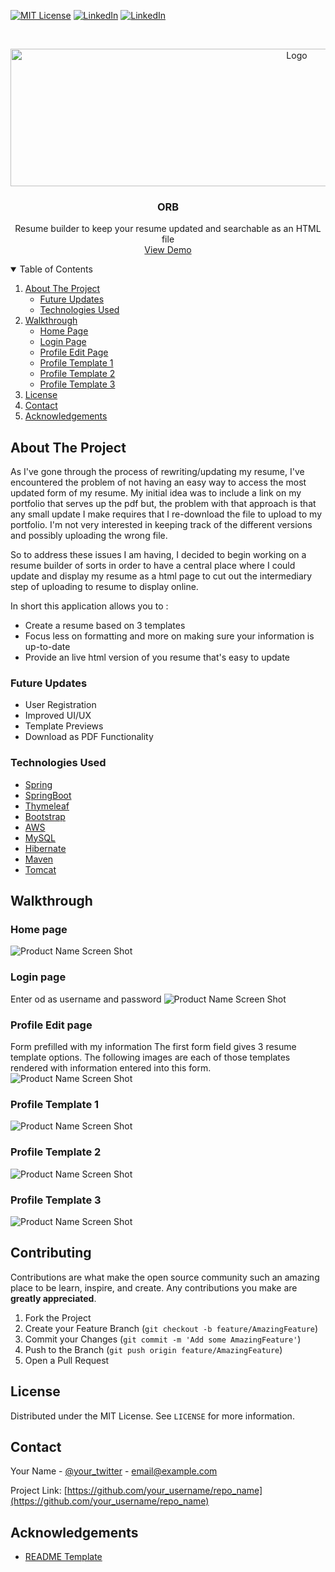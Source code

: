 <!--
*** Thanks for checking out the Best-README-Template. If you have a suggestion
*** that would make this better, please fork the repo and create a pull request
*** or simply open an issue with the tag "enhancement".
*** Thanks again! Now go create something AMAZING! :D
-->



<!-- PROJECT SHIELDS -->
<!--
*** I'm using markdown "reference style" links for readability.
*** Reference links are enclosed in brackets [ ] instead of parentheses ( ).
*** See the bottom of this document for the declaration of the reference variables
*** for contributors-url, forks-url, etc. This is an optional, concise syntax you may use.
*** https://www.markdownguide.org/basic-syntax/#reference-style-links
-->
[![MIT License][license-shield]][license-url]
[![LinkedIn][linkedin-shield]][linkedin-url]
[![LinkedIn][portfolio-shield]][portfolio-url]




<!-- PROJECT LOGO -->
<br />
<p align="center">
    <a href="http://orb-env.eba-cnevywzx.us-west-2.elasticbeanstalk.com">
        <img src="./images/orb_logo.png" alt="Logo" width="900" height="220">
    </a>
    <h3 align="center">ORB</h3>
    <p align="center">
        Resume builder to keep your resume updated and searchable as an HTML file
        <br />
        <a href="http://orb-env.eba-cnevywzx.us-west-2.elasticbeanstalk.com">View Demo</a>
    </p>
</p>



<!-- TABLE OF CONTENTS -->
<details open="open">
  <summary>Table of Contents</summary>
  <ol>
    <li>
      <a href="#about-the-project">About The Project</a>
      <ul>
        <li><a href="#future-updates">Future Updates</a></li>
        <li><a href="#technologies-used">Technologies Used</a></li>
      </ul>
    </li>
    <li>
        <a href="#usage">Walkthrough</a>
        <ul>
            <li><a href="#home-page">Home Page</a></li>
            <li><a href="#login-page">Login Page</a></li>
            <li><a href="#profile-edit-page">Profile Edit Page</a></li>
            <li><a href="#profile-template-1">Profile Template 1</a></li>
            <li><a href="#profile-template-2">Profile Template 2</a></li>
            <li><a href="#profile-template-3">Profile Template 3</a></li>
      </ul>
    </li>
    <li><a href="#license">License</a></li>
    <li><a href="#contact">Contact</a></li>
    <li><a href="#acknowledgements">Acknowledgements</a></li>
  </ol>
</details>



<!-- ABOUT THE PROJECT -->
## About The Project

As I've gone through the process of rewriting/updating my resume,
I've encountered the problem of not having an easy way to access the most updated form of my resume. 
My initial idea was to include a link on my portfolio that serves up the pdf but,
the problem with that approach is that any small update I make requires that I re-download the file to upload to my portfolio.
I'm not very interested in keeping track of the different versions and possibly uploading the wrong file. 

So to address these issues I am having, I decided to begin working on a resume builder of sorts in order to have a central
place where I could update and display my resume as a html page to cut out the intermediary step of uploading to resume to display online.



In short this application allows you to :
* Create a resume based on 3 templates
* Focus less on formatting and more on making sure your information is up-to-date
* Provide an live html version of you resume that's easy to update

### Future Updates
* User Registration
* Improved UI/UX
* Template Previews
* Download as PDF Functionality



### Technologies Used

* [Spring](https://spring.io)
* [SpringBoot](https://start.spring.io/)
* [Thymeleaf](https://www.thymeleaf.org/)
* [Bootstrap](https://getbootstrap.com)
* [AWS](https://aws.amazon.com/)
* [MySQL](https://www.mysql.com/)
* [Hibernate](https://hibernate.org/)
* [Maven](https://maven.apache.org/)
* [Tomcat](http://tomcat.apache.org/)

<!-- USAGE EXAMPLES -->
## Walkthrough
### Home page
![Product Name Screen Shot][home-page]
### Login page 
Enter od as username and password
![Product Name Screen Shot][login-page]
### Profile Edit page
Form prefilled with my information
The first form field gives 3 resume template options.
The following images are each of those 
templates rendered with information entered into this form.
![Product Name Screen Shot][profile-edit-page]
### Profile Template 1
![Product Name Screen Shot][profile-template-1]
### Profile Template 2
![Product Name Screen Shot][profile-template-2]
### Profile Template 3
![Product Name Screen Shot][profile-template-3]



<!-- CONTRIBUTING -->
## Contributing

Contributions are what make the open source community such an amazing place to be learn, inspire, and create. Any contributions you make are **greatly appreciated**.

1. Fork the Project
2. Create your Feature Branch (`git checkout -b feature/AmazingFeature`)
3. Commit your Changes (`git commit -m 'Add some AmazingFeature'`)
4. Push to the Branch (`git push origin feature/AmazingFeature`)
5. Open a Pull Request



<!-- LICENSE -->
## License

Distributed under the MIT License. See `LICENSE` for more information.



<!-- CONTACT -->
## Contact

Your Name - [@your_twitter](https://twitter.com/your_username) - email@example.com

Project Link: [https://github.com/your_username/repo_name](https://github.com/your_username/repo_name)



<!-- ACKNOWLEDGEMENTS -->
## Acknowledgements
* [README Template](https://github.com/othneildrew/Best-README-Template)



<!-- MARKDOWN LINKS & IMAGES -->
<!-- https://www.markdownguide.org/basic-syntax/#reference-style-links -->

[comment]: <> ([contributors-shield]: https://img.shields.io/github/contributors/othneildrew/Best-README-Template.svg?style=for-the-badge)

[comment]: <> ([contributors-url]: https://github.com/othneildrew/Best-README-Template/graphs/contributors)

[comment]: <> ([forks-shield]: https://img.shields.io/github/forks/othneildrew/Best-README-Template.svg?style=for-the-badge)

[comment]: <> ([forks-url]: https://github.com/othneildrew/Best-README-Template/network/members)

[comment]: <> ([stars-shield]: https://img.shields.io/github/stars/othneildrew/Best-README-Template.svg?style=for-the-badge)

[comment]: <> ([stars-url]: https://github.com/othneildrew/Best-README-Template/stargazers)

[comment]: <> ([issues-shield]: https://img.shields.io/github/issues/othneildrew/Best-README-Template.svg?style=for-the-badge)

[comment]: <> ([issues-url]: https://github.com/othneildrew/Best-README-Template/issues)
[license-shield]: https://img.shields.io/github/license/othneildrew/Best-README-Template.svg?style=for-the-badge
[license-url]: https://github.com/othneildrew/Best-README-Template/blob/master/LICENSE.txt
[linkedin-shield]: https://img.shields.io/badge/-LinkedIn-black.svg?style=for-the-badge&logo=linkedin&colorB=555
[linkedin-url]: https://www.linkedin.com/in/ooduah-orafidiya-12185b217/
[portfolio-shield]: https://img.shields.io/badge/portfolio-odoraf.com-lightgrey?style=for-the-badge&logo=appveyor
[portfolio-url]: https://odoraf.com/#/

[home-page]: images/homePage.png
[login-page]: images/loginPage.png
[profile-edit-page]: images/profileEditPage.png
[profile-template-1]: images/profileTemplate1.png
[profile-template-2]: images/profileTemplate2.png
[profile-template-3]: images/profileTemplate3.png
[orb-logo]: images/orb_logo.png

